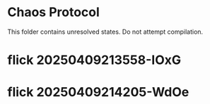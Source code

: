 # Chaos Protocol

This folder contains unresolved states.
Do not attempt compilation.
# flick 20250409213558-IOxG
# flick 20250409214205-WdOe

